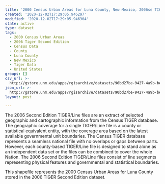 ```yaml
---
title: '2000 Census Urban Areas for Luna County, New Mexico, 2006se TIGER'
created: '2020-12-02T17:29:05.946297'
modified: '2020-12-02T17:29:05.946304'
state: active
type: dataset
tags:
  - 2000 Census Urban Areas
  - 2006 Tiger Second Edition
  - Census Data
  - County
  - Luna County
  - New Mexico
  - Tiger Data
  - United States
groups: []
csv_url: >-
  http://gstore.unm.edu/apps/rgisarchive/datasets/90bd27be-9427-4a9b-beaa-a6dc6c3e04b0/tgr2006se_luna_urb00.derived.csv
json_url: >-
  http://gstore.unm.edu/apps/rgisarchive/datasets/90bd27be-9427-4a9b-beaa-a6dc6c3e04b0/tgr2006se_luna_urb00.derived.json
layout: post

---
```

The 2006 Second Edition TIGER/Line files are an extract of selected geographic and cartographic information from the Census TIGER database.  The geographic coverage for a single TIGER/Line file is a county or statistical equivalent entity, with the coverage area based on the latest available governmental unit boundaries. The Census TIGER database represents a seamless national file with no overlaps or gaps between parts.  However, each county-based TIGER/Line file is designed to stand alone as an independent data set or the files can be combined to cover the whole Nation.  The 2006 Second Edition  TIGER/Line files consist of line segments representing physical features and governmental and statistical boundaries.  

This shapefile represents the 2000 Census Urban Areas for Luna County stored in the 2006 TIGER Second Edition dataset.
